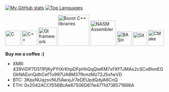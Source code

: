 [![My GitHub stats](https://github-readme-stats.vercel.app/api?username=AlexCr4ckPentest&count_private=true&show_icons=true&hide_border=true&theme=tokyonight)](https://github.com/AlexCr4ckPentest)
[![Top Languages](https://github-readme-stats.vercel.app/api/top-langs/?username=AlexCr4ckPentest&layout=compact&hide_border=true&theme=tokyonight)](https://github.com/AlexCr4ckPentest)

<div class="tools_and_languages">
  <img src="./img/tools_and_languages/C_logo.png" alt="C" width="48px"/>
  <img src="./img/tools_and_languages/C++_logo.png" alt="C++" width="48px"/>
  <img src="./img/tools_and_languages/Qt_logo.png" alt="Qt framework" width="58px"/>
  <img src="./img/tools_and_languages/Boost_logo.png" alt="Boost C++ libraries" width="98px"/>
  <img src="./img/tools_and_languages/NASM_logo.png" alt="NASM Assembler" width="80px"/>
  <img src="./img/tools_and_languages/Bash_logo.png" alt="BASH" width="46px"/>
  <img src="./img/tools_and_languages/Git_logo.png" alt="Git" width="44px"/>
  <img src="./img/tools_and_languages/CMake_logo.png" alt="CMake" width="50px"/>
</div>

__Buy me a coffee :)__
* XMR: 439ViDP7D511PjKyPYtXrKhpDFpHhQqQieKM7xFKfTJMAx2cSCx8hmEGGkNAExnQdhCefTo997UA8M37fkmzMz72JSxfwVD
* BTC: 3KpxNUqzsvNU5AwxjJr7eDEUpdQdyA6CnQ
* ETH: 0x2042ACCf556BcAe67506D611e4711d738571666A
